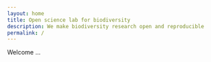 ```yaml
---
layout: home
title: Open science lab for biodiversity
description: We make biodiversity research open and reproducible
permalink: /
---
```


Welcome ...
